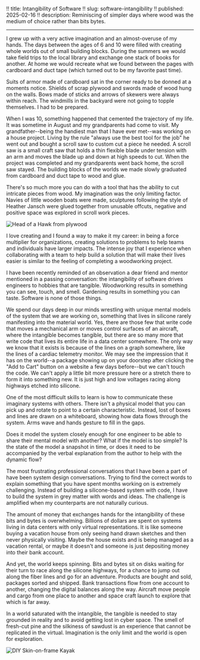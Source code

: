 !! title: Intangibility of Software
!! slug: software-intangibility
!! published: 2025-02-16
!! description: Reminiscing of simpler days where wood was the medium of choice rather than bits bytes.

---

I grew up with a very active imagination and an almost-overuse of my hands. The days between the
ages of 6 and 10 were filled with creating whole worlds out of small building blocks. During the
summers we would take field trips to the local library and exchange one stack of books for another.
At home we would recreate what we found between the pages with cardboard and duct tape (which turned
out to be my favorite past time). 

Suits of armor made of cardboard sat in the corner ready to be donned at a moments notice. Shields
of scrap plywood and swords made of wood hung on the walls. Bows made of sticks and arrows of
skewers were always within reach. The windmills in the backyard were not going to topple themselves.
I had to be prepared.

When I was 10, something happened that cemented the trajectory of my life. It was sometime in August
and my grandparents had come to visit. My grandfather--being the handiest man that I have ever
met--was working on a house project. Living by the rule "always use the best tool for the job" he
went out and bought a scroll saw to custom cut a piece he needed. A scroll saw is a small craft saw
that holds a thin flexible blade under tension with an arm and moves the blade up and down at high
speeds to cut. When the project was completed and my grandparents went back home, the scroll saw
stayed. The building blocks of the worlds we made slowly graduated from cardboard and duct tape to
wood and glue.

There's so much more you can do with a tool that has the ability to cut intricate pieces from wood.
My imagination was the only limiting factor. Navies of little wooden boats were made, sculptures
following the style of Heather Jansch were glued together from unusable offcuts, negative and
positive space was explored in scroll work pieces.

![Head of a Hawk from plywood](/posts/0079/plywood-hawk.jpg)

I love creating and I found a way to make it my career: in being a force multiplier for
organizations, creating solutions to problems to help teams and individuals have larger impacts. The
intense joy that I experience when collaborating with a team to help build a solution that will make
their lives easier is similar to the feeling of completing a woodworking project.

I have been recently reminded of an observation a dear friend and mentor mentioned in a passing
conversation: the intangibility of software drives engineers to hobbies that are tangible.
Woodworking results in something you can see, touch, and smell. Gardening results in something you
can taste. Software is none of those things.

We spend our days deep in our minds wrestling with unique mental models of the system that we are
working on, something that lives in silicone rarely manifesting into the material world. Yes, there
are those few that write code that moves a mechanical arm or moves control surfaces of an aircraft,
where the intangible becomes tangible, but there are so many more that write code that lives its
entire life in a data center somewhere. The only way we know that it exists is because of the lines
on a graph somewhere, like the lines of a cardiac telemetry monitor. We may see the impression that
it has on the world--a package showing up on your doorstep after clicking the "Add to Cart" button
on a website a few days before--but we can't touch the code. We can't apply a little bit more
pressure here or a stretch there to form it into something new. It is just high and low voltages
racing along highways etched into silicone. 

One of the most difficult skills to learn is how to communicate these imaginary systems with others.
There isn't a physical model that you can pick up and rotate to point to a certain characteristic.
Instead, lost of boxes and lines are drawn on a whiteboard, showing how data flows through the
system. Arms wave and hands gesture to fill in the gaps. 

Does it model the system closely enough for one engineer to be able to share their mental model with
another? What if the model is too simple? Is the state of the model a snapshot in time, or does it
need to be accompanied by the verbal explanation from the author to help with the dynamic flow?

The most frustrating professional conversations that I have been a part of have been system design
conversations. Trying to find the correct words to explain something that you have spent months
working on is extremely challenging. Instead of building a silicone-based system with code, I have
to build the system in grey matter with words and ideas. The challenge is amplified when my
counterparts are not naturally curious. 

The amount of money that exchanges hands for the intangibility of these bits and bytes is
overwhelming. Billions of dollars are spent on systems living in data centers with only virtual
representations. It is like someone buying a vacation house from only seeing hand drawn sketches and
then never physically visiting. Maybe the house exists and is being managed as a vacation rental, or
maybe it doesn't and someone is just depositing money into their bank account.

And yet, the world keeps spinning. Bits and bytes sit on disks waiting for their turn to race along
the silicone highways, for a chance to jump out along the fiber lines and go for an adventure.
Products are bought and sold, packages sorted and shipped. Bank transactions flow from one account
to another, changing the digital balances along the way. Aircraft move people and cargo from one
place to another and space craft launch to explore that which is far away.

In a world saturated with the intangible, the tangible is needed to stay grounded in reality and to
avoid getting lost in cyber space. The smell of fresh-cut pine and the silkiness of sawdust is an
experience that cannot be replicated in the virtual. Imagination is the only limit and the world
is open for exploration.

![DIY Skin-on-frame Kayak](/posts/0079/sof-kayak.jpg)
